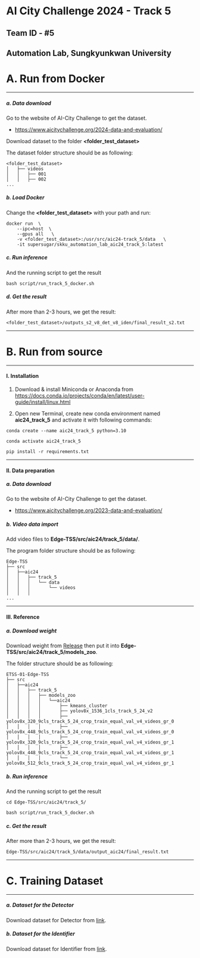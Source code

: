 # AI City Challenge 2024 - Track 5
## Team ID - #5

## Automation Lab, Sungkyunkwan University

# A. Run from Docker

---

##### a. Data download

Go to the website of AI-City Challenge to get the dataset.

- https://www.aicitychallenge.org/2024-data-and-evaluation/

Download dataset to the folder **<folder_test_dataset>**

The dataset folder structure should be as following:

```
<folder_test_dataset>
│   ├── videos
│   │   ├── 001
│   │   ├── 002
...
```

##### b. Load Docker

Change the **<folder_test_dataset>** with your path and run:

```shell
docker run  \
    --ipc=host  \
    --gpus all   \
    -v <folder_test_dataset>:/usr/src/aic24-track_5/data   \
    -it supersugar/skku_automation_lab_aic24_track_5:latest
```

##### c. Run inference

And the running script to get the result

```shell
bash script/run_track_5_docker.sh 
```

##### d. Get the result
After more than 2-3 hours, we get the result:
```
<folder_test_dataset>/outputs_s2_v8_det_v8_iden/final_result_s2.txt
```

---

# B. Run from source

---

#### I. Installation

1. Download & install Miniconda or Anaconda from https://docs.conda.io/projects/conda/en/latest/user-guide/install/linux.html


2. Open new Terminal, create new conda environment named **aic24_track_5** and activate it with following commands:

```shell
conda create --name aic24_track_5 python=3.10

conda activate aic24_track_5

pip install -r requirements.txt
```

---


#### II. Data preparation

##### a. Data download

Go to the website of AI-City Challenge to get the dataset.

- https://www.aicitychallenge.org/2023-data-and-evaluation/

##### b. Video data import

Add video files to **Edge-TSS/src/aic24/track_5/data/**.
   
The program folder structure should be as following:

```
Edge-TSS
├── src
│   ├──aic24
│   │   ├── track_5
│   │   │   └── data
│   │   │       └── videos
│   │   │  
...
```

---

#### III. Reference

##### a. Download weight 

Download weight from [Release](https://o365skku-my.sharepoint.com/:f:/g/personal/duongtran_o365_skku_edu/Eo2nfe_g62VNocpi_6mOIjsBFPbXaDiVat1C7vaJ6HLJ_g?e=e5tjcB) then put it into **Edge-TSS/src/aic24/track_5/models_zoo**.

The folder structure should be as following:
```
ETSS-01-Edge-TSS
├── src
│   ├──aic24
│   │   ├── track_5
│   │   │   ├── models_zoo
│   │   │   │   └──aic24 
│   │   │   │       ├── kmeans_cluster
│   │   │   │       ├── yolov8x_1536_1cls_track_5_24_v2
│   │   │   │       ├── yolov8x_320_9cls_track_5_24_crop_train_equal_val_v4_videos_gr_0
│   │   │   │       ├── yolov8x_448_9cls_track_5_24_crop_train_equal_val_v4_videos_gr_0
│   │   │   │       ├── yolov8x_320_9cls_track_5_24_crop_train_equal_val_v4_videos_gr_1
│   │   │   │       ├── yolov8x_448_9cls_track_5_24_crop_train_equal_val_v4_videos_gr_1
│   │   │   │       └── yolov8x_512_9cls_track_5_24_crop_train_equal_val_v4_videos_gr_1
```

##### b. Run inference

And the running script to get the result

```shell
cd Edge-TSS/src/aic24/track_5/

bash script/run_track_5_docker.sh 
```

##### c. Get the result
After more than 2-3 hours, we get the result:
```
Edge-TSS/src/aic24/track_5/data/output_aic24/final_result.txt
```

---

# C. Training Dataset

---

##### a. Dataset for the Detector

Download dataset for Detector from [link](https://o365skku-my.sharepoint.com/:f:/g/personal/duongtran_o365_skku_edu/Eo2nfe_g62VNocpi_6mOIjsBFPbXaDiVat1C7vaJ6HLJ_g?e=e5tjcB).

##### b. Dataset for the Identifier

Download dataset for Identifier from [link](https://o365skku-my.sharepoint.com/:f:/g/personal/duongtran_o365_skku_edu/Eo2nfe_g62VNocpi_6mOIjsBFPbXaDiVat1C7vaJ6HLJ_g?e=e5tjcB).
